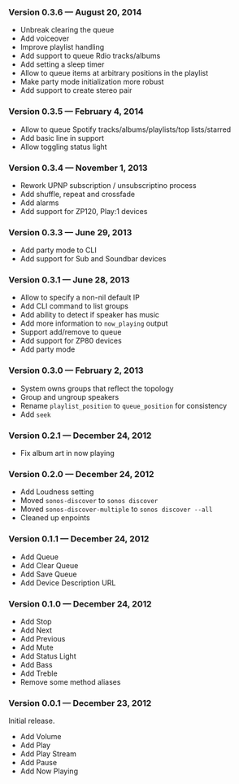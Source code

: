### Version 0.3.6 — August 20, 2014

* Unbreak clearing the queue
* Add voiceover
* Improve playlist handling
* Add support to queue Rdio tracks/albums
* Add setting a sleep timer
* Allow to queue items at arbitrary positions in the playlist
* Make party mode initialization more robust
* Add support to create stereo pair

### Version 0.3.5 — February 4, 2014

* Allow to queue Spotify tracks/albums/playlists/top lists/starred
* Add basic line in support
* Allow toggling status light

### Version 0.3.4 — November 1, 2013

* Rework UPNP subscription / unsubscriptino process
* Add shuffle, repeat and crossfade
* Add alarms
* Add support for ZP120, Play:1 devices

### Version 0.3.3 — June 29, 2013

* Add party mode to CLI
* Add support for Sub and Soundbar devices

### Version 0.3.1 — June 28, 2013

* Allow to specify a non-nil default IP
* Add CLI command to list groups
* Add ability to detect if speaker has music
* Add more information to `now_playing` output
* Support add/remove to queue
* Add support for ZP80 devices
* Add party mode

### Version 0.3.0 — February 2, 2013

* System owns groups that reflect the topology
* Group and ungroup speakers
* Rename `playlist_position` to `queue_position` for consistency
* Add `seek`

### Version 0.2.1 — December 24, 2012

* Fix album art in now playing

### Version 0.2.0 — December 24, 2012

* Add Loudness setting
* Moved `sonos-discover` to `sonos discover`
* Moved `sonos-discover-multiple` to `sonos discover --all`
* Cleaned up enpoints

### Version 0.1.1 — December 24, 2012

* Add Queue
* Add Clear Queue
* Add Save Queue
* Add Device Description URL

### Version 0.1.0 — December 24, 2012

* Add Stop
* Add Next
* Add Previous
* Add Mute
* Add Status Light
* Add Bass
* Add Treble
* Remove some method aliases

### Version 0.0.1 — December 23, 2012

Initial release.

* Add Volume
* Add Play
* Add Play Stream
* Add Pause
* Add Now Playing

